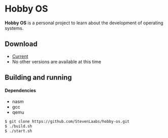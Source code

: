 Hobby OS
======
**Hobby OS** is a personal project to learn about the development of operating systems.

## Download
* [Current](https://github.com/StevenLaabs/hobby-os/archive/master.zip)
* No other versions are available at this time

## Building and running
#### Dependencies
* nasm
* gcc
* qemu

```bash
$ git clone https://github.com/StevenLaabs/hobby-os.git
$ ./build.sh
$ ./start.sh
```
